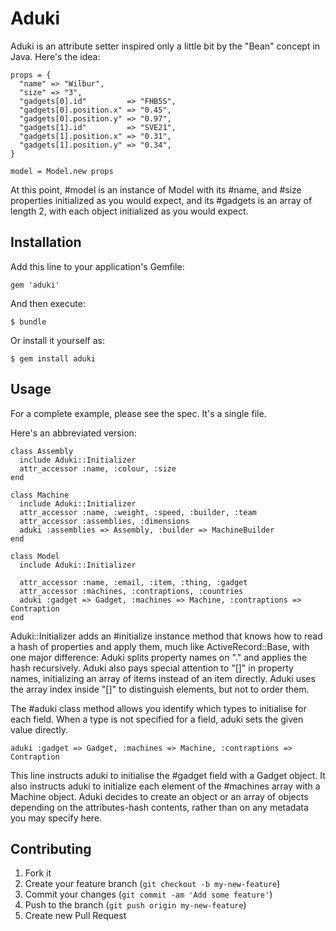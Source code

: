 # Aduki

Aduki is an attribute setter inspired only a little bit by the "Bean" concept in Java. Here's the idea:

    props = {
      "name" => "Wilbur",
      "size" => "3",
      "gadgets[0].id"         => "FHB5S",
      "gadgets[0].position.x" => "0.45",
      "gadgets[0].position.y" => "0.97",
      "gadgets[1].id"         => "SVE21",
      "gadgets[1].position.x" => "0.31",
      "gadgets[1].position.y" => "0.34",
    }

    model = Model.new props

At this point, #model is an instance of Model with its #name, and #size properties initialized as you would expect, and its #gadgets is an array of length 2, with each object initialized as you would expect.


## Installation

Add this line to your application's Gemfile:

    gem 'aduki'

And then execute:

    $ bundle

Or install it yourself as:

    $ gem install aduki

## Usage

For a complete example, please see the spec. It's a single file.

Here's an abbreviated version:

    class Assembly
      include Aduki::Initializer
      attr_accessor :name, :colour, :size
    end

    class Machine
      include Aduki::Initializer
      attr_accessor :name, :weight, :speed, :builder, :team
      attr_accessor :assemblies, :dimensions
      aduki :assemblies => Assembly, :builder => MachineBuilder
    end

    class Model
      include Aduki::Initializer

      attr_accessor :name, :email, :item, :thing, :gadget
      attr_accessor :machines, :contraptions, :countries
      aduki :gadget => Gadget, :machines => Machine, :contraptions => Contraption
    end


Aduki::Initializer adds an #initialize instance method that knows how to read a hash of properties and apply them, much like ActiveRecord::Base,
with one major difference: Aduki splits property names on "." and applies the hash recursively. Aduki also pays special attention to "[]" in property
names, initializing an array of items instead of an item directly. Aduki uses the array index inside "[]" to distinguish elements, but not to order them.

The #aduki class method allows you identify which types to initialise for each field. When a type is not specified for a field, aduki sets the given value directly.

    aduki :gadget => Gadget, :machines => Machine, :contraptions => Contraption

This line instructs aduki to initialise the #gadget field with a Gadget object. It also instructs aduki to initialize each element of the #machines
array with a Machine object. Aduki decides to create an object or an array of objects depending on the attributes-hash contents, rather than on any
metadata you may specify here.

## Contributing

1. Fork it
2. Create your feature branch (`git checkout -b my-new-feature`)
3. Commit your changes (`git commit -am 'Add some feature'`)
4. Push to the branch (`git push origin my-new-feature`)
5. Create new Pull Request
